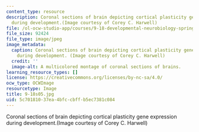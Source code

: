```yaml
---
content_type: resource
description: Coronal sections of brain depicting cortical plasticity gene expression
  during development.(Image courtesy of Corey C. Harwell)
file: /ol-ocw-studio-app/courses/9-18-developmental-neurobiology-spring-2005/5c70181037ea4bfccbffb5ec7381c084_9-18s05.jpg
file_size: 92424
file_type: image/jpeg
image_metadata:
  caption: Coronal sections of brain depicting cortical plasticity gene expression
    during development. (Image courtesy of Corey C. Harwell)
  credit: ''
  image-alt: A multicolored montage of coronal sections of brains.
learning_resource_types: []
license: https://creativecommons.org/licenses/by-nc-sa/4.0/
ocw_type: OCWImage
resourcetype: Image
title: 9-18s05.jpg
uid: 5c701810-37ea-4bfc-cbff-b5ec7381c084
---
```

Coronal sections of brain depicting cortical plasticity gene expression during development.(Image courtesy of Corey C. Harwell)